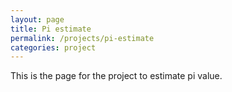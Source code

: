 ```yaml
---
layout: page
title: Pi estimate
permalink: /projects/pi-estimate
categories: project
---
```


This is the page for the project to estimate pi value.
